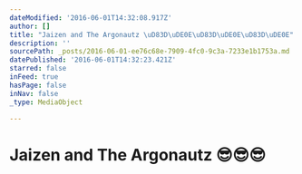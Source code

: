 ```yaml
---
dateModified: '2016-06-01T14:32:08.917Z'
author: []
title: "Jaizen and The Argonautz \uD83D\uDE0E\uD83D\uDE0E\uD83D\uDE0E"
description: ''
sourcePath: _posts/2016-06-01-ee76c68e-7909-4fc0-9c3a-7233e1b1753a.md
datePublished: '2016-06-01T14:32:23.421Z'
starred: false
inFeed: true
hasPage: false
inNav: false
_type: MediaObject

---
```

# Jaizen and The Argonautz 😎😎😎